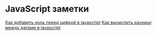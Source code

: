 # JavaScript заметки 

[Как добавить ноль перед цифрой в javascript](https://github.com/ShkredovDmitriy/javascript-notes/blob/main/kak-dobavit-nol-pered-cifroj-v-javascript.md)
[Как вычислить разницу между датами в javascript](https://github.com/ShkredovDmitriy/javascript-notes/blob/main/kak-vychislit-raznicu-mezhdu-datami-v-javascript.md)
